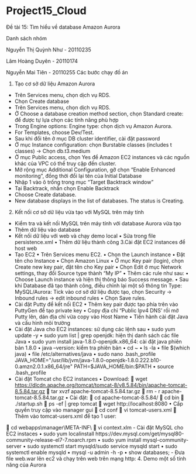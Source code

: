 # Project15_Cloud
Đề tài 15: Tìm hiểu về database Amazon Aurora

Danh sách nhóm

Nguyễn Thị Quỳnh Như - 20110235

Lâm Hoàng Duyên - 20110174

Nguyễn Mai Tiên - 20110255
Các bước chạy đồ án
1. Tạo cơ sở dữ liệu Amazon Aurora
-	Trên Services menu, chọn dịch vụ RDS.
- Chọn Create database
-	Trên Services menu, chọn dịch vụ RDS.
-	Ở Choose a database creation method section, chọn Standard create: để được tự lựa chọn các tính năng phù hợp
-	Trong Engine options: Engine type: chọn dịch vụ Amazon Aurora.
-	 For Templates, choose Dev/Test.
-	Sau khi đổi tên ở mục DB cluster identifier, cài đặt password
-	Ở mục Instance configuration: chọn Burstable classes (includes t classes) -> Chọn db.t3.medium
-	Ở mục Public access, chọn Yes để Amazon EC2 instances và các nguồn khác của VPC có thể truy cập đến cluster.
-	Mở rộng mục Additional Configuration, gỡ chọn “Enable Enhanced monitoring”, đồng thời đổi lại tên của Initial Database
-	Nhập 1 vào ô trống trong mục “Target Backtrack window”
-	Tại Backtrack, nhấn chọn Enable Backtrack
-	Choose Create database.
-	New database displays in the list of databases. The status is Creating.
2. Kết nối cơ sở dữ liệu vừa tạo với MySQL trên máy tính 
- Kiểm tra và kết nối MySQL trên máy tính với database Aurora vừa tạo
-	Thêm dữ liệu vào database 
-	Kết nối dữ liệu với web và chạy demo local
•	Sửa trong file persistence.xml 
•	Thêm dữ liệu thành công
3.Cài đặt EC2 instances để host web
-	Tạo EC2
•	Trên Services menu  EC2.
•	Chọn the Launch instance 
•	Đặt tên cho Instance
•	Chọn Amazon Linux
•	Ở mục Key pair (login), chọn Create new key pair, đặt tên cho Key pair
•	Chọn Edit ở mục Network settings, thay đổi Source type thành “My IP”
•	Thêm các rule như sau:
•	Choose Launch instance và hiện thị thông báo Success message.
•	Sau khi Database đã tạo thành công, điều chỉnh lại một số thông tin Type: MySQL/Aurora: Tick vào cơ sở dữ liệu được tạo, chọn Security -> Inbound rules -> edit inbound rules
•	Chọn Save rules.
-	Cài đặt Putty để kết nối EC2
•	Thêm key pair được tạo phía trên vào PuttyGen để tạo private key
•	Copy địa chỉ “Public Ipv4 DNS’ rồi mở Putty lên, dán địa chỉ vừa copy vào Host Name 
•	Tiến hành cài đặt Java và cấu hình môi trường
-	Cài đặt Java cho EC2 instances: sử dụng các lệnh sau
•	sudo yum update -y
•	sudo yum list | grep openjdk: hiện thị danh sách các file Java
•	sudo yum install java-1.8.0-openjdk.x86_64: cài đặt java phiên bản 1.8.0
•	java –version: kiểm tra phiên bản
•	cd ~
•	ls -la
•	file $(which java)
•	file /etc/alternatives/java
•	sudo nano .bash_profile
JAVA_HOME="/usr/lib/jvm/java-1.8.0-openjdk-1.8.0.222.b10-0.amzn2.0.1.x86_64/jre"
PATH=$JAVA_HOME/bin:$PATH
•	source .bash_profile
-	Cài đặt Tomcat cho EC2 instances
•	Download:
	wget https://dlcdn.apache.org/tomcat/tomcat-8/v8.5.84/bin/apache-tomcat-8.5.84.tar.gz
	tar xvzf apache-tomcat-8.5.84.tar.gz
	rm - r apache-tomcat-8.5.84.tar.gz
•	Cài đặt:
	cd apache-tomcat-8.5.84/
	cd bin
	./startup.sh
	ps -ef | grep tomcat
	wget http://localhost:8080
•	Cấp quyền truy cập vào manager gui
	cd conf
	vi tomcat-users.xml
	Thêm vào tomcat-users.xml để tạo 1 user: 
<role rolename="manager-gui"/>
 <user username="admin" password="password" roles="manager-gui,manager-status,manager-script,manager-jmx,admin-gui"/>
	cd webapps\manager\META-INF\
	vi context.xlm
-	Cài đặt MySQL cho EC2 instaces 
•	sudo yum localinstall https://dev.mysql.com/get/mysql80-community-release-el7-7.noarch.rpm
•	sudo yum install mysql-community-server
•	sudo systemctl start mysqld/sudo service mysqld start
•	sudo systemctl enable mysqld
•	mysql -u admin -h -p
•	show databases;
-	Đưa file web.war lên ec2 và chạy trên web trên mạng http:
4. Demo một số tính năng của Aurora 
